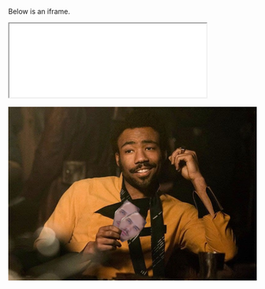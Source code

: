 <!DOCTYPE HTML PUBLIC "-//W3C//DTD HTML 4.01 Transitional//EN"
  "http://www.w3.org/TR/html4/loose.dtd">    
<html>

<head>
  <title>HTML Test</title>
  <meta http-equiv="Content-Type" content="text/html; charset=utf-8">
</head>

<body>

  <p>Below is an iframe.</p>
  <iframe src="../html/div_tag/" width="400" height="150">
    <p>iframes are not supported by your browser.</p>
  </iframe>

</body>
</html> 

![pic](https://github.com/greeger/greeger/blob/master/pictures/Lando_poker.png)
